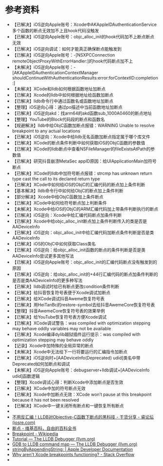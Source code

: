 # 参考资料

* 【已解决】iOS逆向Apple账号：Xcode中AKAppleIDAuthenticationService多个函数的断点无效加不上且hook代码没触发
* 【已解决】iOS逆向Apple账号：objc_alloc_init的hook代码加不上断点断点无效
* 【已解决】iOS逆向调试：如何才能真正确保断点能触发到
* 【已解决】iOS逆向Apple账号：-[NSXPCConnection remoteObjectProxyWithErrorHandler:]的hook代码断点加不上
* 【未解决】iOS逆向Apple账号：-[AKAppleIDAuthenticationContextManager shouldContinueWithAuthenticationResults:error:forContextID:completion:]
* 【未解决】XCode和lldb如何根据函数地址加断点
* 【已解决】Xcode的lldb中如何根据地址给函数加断点
* 【已解决】lldb命令行中通过函数名或函数地址加断点
* 【整理】iOS逆向心得：通过po描述中当前函数地址加断点
* 【已解决】iOS逆向akd：找arm64的akd函数sub_1000A0460的断点地址
* 【整理】YouTube的Block代码段的断点和函数名
* 【规避解决】lldb中给ObjC函数加断点报错：WARNING Unable to resolve breakpoint to any actual locations
* 【已解决】iOS逆向：Xcode中给lldb无名函数加断点指定属于哪个库文件
* 【已解决】XCode的断点条件判断中如何获取iOS的ObjC函数的参数值
* 【已解决】XCode的lldb断点中查看NSFileManager的fileExistsAtPath的参数值
* 【已解决】研究抖音崩溃MetaSec appID原因：给UIApplicationMain加符号断点
* 【已解决】XCode的lldb中加符号断点报错：strcmp has unknown return type cast the call to its declared return type
* 【已解决】XCode中如何给iOS的ObjC的汇编代码的断点加上条件判断
* 【基本解决】lldb命令行中如何给ObjC的断点加上条件判断
* 【部分解决】Xcode中给ObjC函数加上条件断点
* 【已解决】XCode中如何给符号断点加上判断条件
* 【未解决】Xcode中给iOS的ObjC的ARM汇编代码加上带条件判断执行的断点
* 【已解决】iOS逆向：Xcode中给汇编代码断点加条件判断
* 【已解决】Xcode中给objc_alloc_init断点加上条件判断传入的类是否是AADeviceInfo
* 【已解决】iOS逆向：objc_alloc_init中给汇编代码加断点条件判断是否是类AADeviceInfo
* 【已解决】iOS的ObjC中如何获取Class类名
* 【已解决】iOS逆向：给objc_alloc_init函数的断点的条件判断是否是类AADeviceInfo尝试更多其他写法
* 【已解决】iOS逆向Apple账号：objc_alloc_init的汇编代码断点没有触发到的原因
* 【已解决】iOS逆向：给objc_alloc_init的+44行汇编代码的断点加条件判断的是否是类AADeviceInfo的更多种写法
* 【已解决】lldb调试时给已有断点更改condition条件判断
* 【已解决】给抖音恢复符号表便于Xcode调试加断点
* 【已解决】给XCode调试抖音Aweme恢复符号表
* 【已解决】用HeiTanBc的restore-symbol去给抖音AwemeCore恢复符号表
* 【整理】抖音AwemeCore恢复符号表的效果举例
* 【已解决】给YouTube恢复符号表方便Xcode调试
* 【已解决】XCode调试警告：was compiled with optimization stepping may behave oddly variables may not be available
* 【已解决】Xcode编译dylib越狱插件运行提示：was compiled with optimization stepping may behave oddly
* 【记录】Xcode中加特殊的全局异常的断点
* 【未解决】Xcode中无法给下一行将要运行的汇编指令加断点
* 【已解决】iOS逆向时+[AADeviceInfo(Deprecated) udid]类名中带Deprecated如何加断点和调试
* 【未解决】iOS逆向Apple账号：debugserver+lldb调试+[AADeviceInfo udid]函数逻辑
* 【整理】Xcode调试心得：判断Xcode中添加断点是否生效
* 【已解决】XCode中加的符号断点无效
* 【已解决】Xcode中加断点无效：XCode won’t pause at this breakpoint because it has not been resolved
* 【已解决】XCode中一键关闭所有断点和一键恢复所有断点
* 
* [不用反汇编！LLDB对Objective-C函数下断点的黑科技 - 干货分享 - 睿论坛 (iosre.com)](https://iosre.com/t/%E4%B8%8D%E7%94%A8%E5%8F%8D%E6%B1%87%E7%BC%96%EF%BC%81lldb%E5%AF%B9objective-c%E5%87%BD%E6%95%B0%E4%B8%8B%E6%96%AD%E7%82%B9%E7%9A%84%E9%BB%91%E7%A7%91%E6%8A%80/6711/20)
* [断点 - 维基百科，自由的百科全书](https://zh.wikipedia.org/zh-hans/%E6%96%AD%E7%82%B9)
* [Breakpoint - Wikipedia](https://en.wikipedia.org/wiki/Breakpoint)
* [Tutorial — The LLDB Debugger (llvm.org) ](https://lldb.llvm.org/use/tutorial.html)
* [GDB to LLDB command map — The LLDB Debugger (llvm.org)](https://lldb.llvm.org/use/map.html)
* [stringByAppendingString: | Apple Developer Documentation](https://developer.apple.com/documentation/foundation/nsstring/1412307-stringbyappendingstring?language=objc)
* [Why aren't Xcode breakpoints functioning? - Stack Overflow](https://stackoverflow.com/questions/64790/why-arent-xcode-breakpoints-functioning)
* 